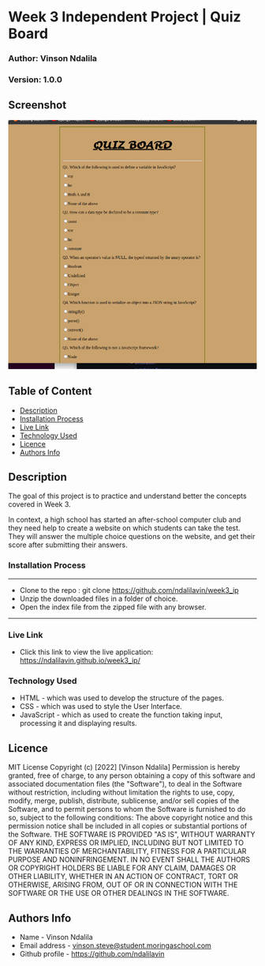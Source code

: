 
# Week 3 Independent Project | Quiz Board
 ### Author: Vinson Ndalila
 ### Version: 1.0.0
## Screenshot
 ![image](./assets/images/Screenshot%20from%202022-05-16%2000-05-26.png)
 ## Table of Content
 - [Description](#description)
 - [Installation Process](#installation-Process)
 - [Live Link](#Live-Link)
 - [Technology  Used](#technology-Used)
 - [Licence](#licence)
 - [Authors Info](#Authors-Info)
 ## Description
 <p>The goal of this project is to practice and understand better the concepts covered in Week 3.</p>
 <p>In context, a high school has started an after-school computer club and they need help to create a website on which students can take the test. They will answer the multiple choice questions on the website, and get their score after submitting their answers.</p>

 ### Installation Process
 ****
* Clone to the repo : git clone https://github.com/ndalilavin/week3_ip
* Unzip the downloaded files in a folder of choice.
* Open the index file from the zipped file with any browser.
 ****
### Live Link
- Click this link to view the live application: https://ndalilavin.github.io/week3_ip/
### Technology  Used
* HTML - which was used to develop the structure of the pages.
* CSS - which was used to style the User Interface.
* JavaScript - which as used to create the function taking input, processing it and displaying results.
## Licence
MIT License
Copyright (c) [2022] [Vinson Ndalila]
Permission is hereby granted, free of charge, to any person obtaining a copy
of this software and associated documentation files (the "Software"), to deal
in the Software without restriction, including without limitation the rights
to use, copy, modify, merge, publish, distribute, sublicense, and/or sell
copies of the Software, and to permit persons to whom the Software is
furnished to do so, subject to the following conditions:
The above copyright notice and this permission notice shall be included in all
copies or substantial portions of the Software.
THE SOFTWARE IS PROVIDED "AS IS", WITHOUT WARRANTY OF ANY KIND, EXPRESS OR
IMPLIED, INCLUDING BUT NOT LIMITED TO THE WARRANTIES OF MERCHANTABILITY,
FITNESS FOR A PARTICULAR PURPOSE AND NONINFRINGEMENT. IN NO EVENT SHALL THE
AUTHORS OR COPYRIGHT HOLDERS BE LIABLE FOR ANY CLAIM, DAMAGES OR OTHER
LIABILITY, WHETHER IN AN ACTION OF CONTRACT, TORT OR OTHERWISE, ARISING FROM,
OUT OF OR IN CONNECTION WITH THE SOFTWARE OR THE USE OR OTHER DEALINGS IN THE
SOFTWARE.
## Authors Info
* Name - Vinson Ndalila
* Email address - vinson.steve@student.moringaschool.com
* Github profile - https://github.com/ndalilavin